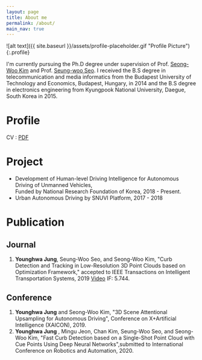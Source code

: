 ```yaml
---
layout: page
title: About me
permalink: /about/
main_nav: true
---
```


![alt text]({{ site.baseurl }}/assets/profile-placeholder.gif "Profile Picture"){:.profile}

I'm currently pursuing the Ph.D degree under supervision of Prof. [Seong-Woo Kim][snwoo] and Prof. [Seung-woo Seo][seungwoo]. I received the B.S degree in telecommunication and media informatics from the Budapest University of Technology and Economics, Budapest, Hungary, in 2014 and the B.S degree in electronics engineering from Kyungpook National University, Daegue, South Korea in 2015.

# Profile
CV : [PDF][cv_pdf]

# Project
- Development of Human-level Driving Intelligence for Autonomous Driving of Unmanned Vehicles,<br/> 
 Funded by National Research Foundation of Korea, 2018 - Present.
- Urban Autonomous Driving by SNUVI Platform, 2017 - 2018



<!--
\item \textbf{Development of Human-level Driving Intelligence for Autonomous Driving of\newline Unmanned Vehicles} \hfill {\em 2018 - Present}
\newline - Funded by National Research Foundation of Korea.
  \item \textbf{Urban Autonomous Driving by  \textquote{SNUVI} Platform} \hfill {\em 2017 - 2018}  
        \newline - Development of Curb detection and Tracking Module. 
   \item \textbf{Intelligent Vehicle IT Research Center} \hfill {\em 2015 - 2016}
        \newline - Project 2015 : Map-building, Localization and Recognition for autonomous driving at SNU.
        \newline - Development of Loop-closure Detector for SLAM.
        \newline - Funded by National Research Foundation \& Ministry of Science, ICT \& Future planning
    
    \item \textbf{Development of Driver Assistant System Using Camera, Radar and Road Characteristics} \hfill {\em 2015 - 2016}     
        \newline - Funded by Mando Cooperation \& Ministry of Knowledge Economy.
-->


# Publication
## Journal
1. **Younghwa Jung**, Seung-Woo Seo, and Seong-Woo Kim, "Curb Detection and Tracking in Low-Resolution 3D Point Clouds based on Optimization Framework," accepted to IEEE Transactions on Intelligent Transportation Systems, 2019 [Video][video_curb_detection] IF: 5.744.

## Conference
1. **Younghwa Jung** and Seong-Woo Kim, "3D Scene Attentional Upsampling for Autonomous Driving", Conference on X+Artificial Intelligence (XAICON), 2019.
2. **Younghwa Jung** , Mingu Jeon, Chan Kim, Seung-Woo Seo, and Seong-Woo Kim, "Fast Curb Detection based on a Single-Shot Point Cloud with Cue Points Using Deep Neural Networks",submitted to International Conference on Robotics and Automation, 2020.

<!--
You can find out more info about customizing your Jekyll theme, as well as basic Jekyll usage documentation at [jekyllrb.com](http://jekyllrb.com/). And you can find the source code for Jekyll at [github.com/jekyll/jekyll](https://github.com/jekyll/jekyll)
-->
[snwoo]: https://sites.google.com/site/snwoolab/
[seungwoo]:http://vi.snu.ac.kr/xe/Faculty
[cv_pdf]:https://github.com/xzxzmmnn/xzxzmmnn.github.io/blob/master/Jung_CV_2019_update.pdf
[video_curb_detection]:https://www.youtube.com/watch?v=NODbun9S7TI
